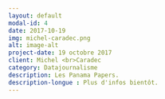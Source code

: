 ```yaml
---
layout: default
modal-id: 4
date: 2017-10-19
img: michel-caradec.png
alt: image-alt
project-date: 19 octobre 2017
client: Michel <br>Caradec
category: Datajournalisme
description: Les Panama Papers. 
description-longue : Plus d'infos bientôt. 
---
```

